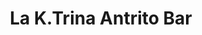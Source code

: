 ---
title : La K.Trina Antrito Bar
layout: negocio
slogan:
web:
categoria: Bar
imagenes: [/assets/img/portfolio/NUEVOS-LOGOS/la-katrina-bar.jpeg]
direccion: Blvd.Benito Juarez 105, 22710, Rosarito, B.C
estado: Baja California
municipio: Rosarito
codigo: 22710
latitude: 32.3490048
longitude: -117.0676394
telefono: 661 123 8175
cocina: Bar
rango: $$
facebook:  https://www.facebook.com/LaK.trinaAntritoBar
instagram:
whatsapp:
horario: Domingo a Jueves 5:00 PM a 2:00 AM Viernes a Sabado 10:00 AM a 2:00 AM
descripcion: La K.Trina Antrito Bar te ofrece el servicio de bar donde puedes convivir con tu pareja, amigos, familia etc. Un lugar acogedor para una excelente convivencia.
---